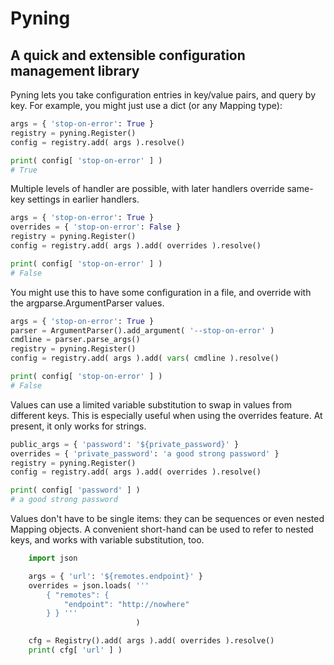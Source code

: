 # Pyning
## A quick and extensible configuration management library

Pyning lets you take configuration entries in key/value pairs, 
and query by key. For example, you might just use a dict (or any 
Mapping type):

```python
args = { 'stop-on-error': True }
registry = pyning.Register()
config = registry.add( args ).resolve()

print( config[ 'stop-on-error' ] )
# True
```

Multiple levels of handler are possible, with later handlers 
override same-key settings in earlier handlers. 

```python
args = { 'stop-on-error': True }
overrides = { 'stop-on-error': False }
registry = pyning.Register()
config = registry.add( args ).add( overrides ).resolve()

print( config[ 'stop-on-error' ] )
# False
```

You might use this to have some configuration in a file, and
override with the argparse.ArgumentParser values.

```python
args = { 'stop-on-error': True }
parser = ArgumentParser().add_argument( '--stop-on-error' )
cmdline = parser.parse_args()
registry = pyning.Register()
config = registry.add( args ).add( vars( cmdline ).resolve()

print( config[ 'stop-on-error' ] )
# False
```

Values can use a limited variable substitution to swap in 
values from different keys. This is especially useful when
using the overrides feature. At present, it only works for strings.

```python
public_args = { 'password': '${private_password}' }
overrides = { 'private_password': 'a good strong password' }
registry = pyning.Register()
config = registry.add( args ).add( overrides ).resolve()

print( config[ 'password' ] )
# a good strong password
```

Values don't have to be single items: they can be sequences or
even nested Mapping objects. A convenient short-hand can be used
to refer to nested keys, and works with variable substitution,
too.

```python
    import json

    args = { 'url': '${remotes.endpoint}' }
    overrides = json.loads( '''
        { "remotes": {
            "endpoint": "http://nowhere"
        } } '''
                            )

    cfg = Registry().add( args ).add( overrides ).resolve()
    print( cfg[ 'url' ] )

```

